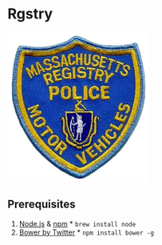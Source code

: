 # Rgstry

![Registry Of Things](public/registry.jpg)

## Prerequisites

  1. [Node.js](http://nodejs.org) & [npm](https://npmjs.org/)
    * `brew install node`
  2. [Bower by Twitter](http://twitter.github.com/bower/)
    * `npm install bower -g`
